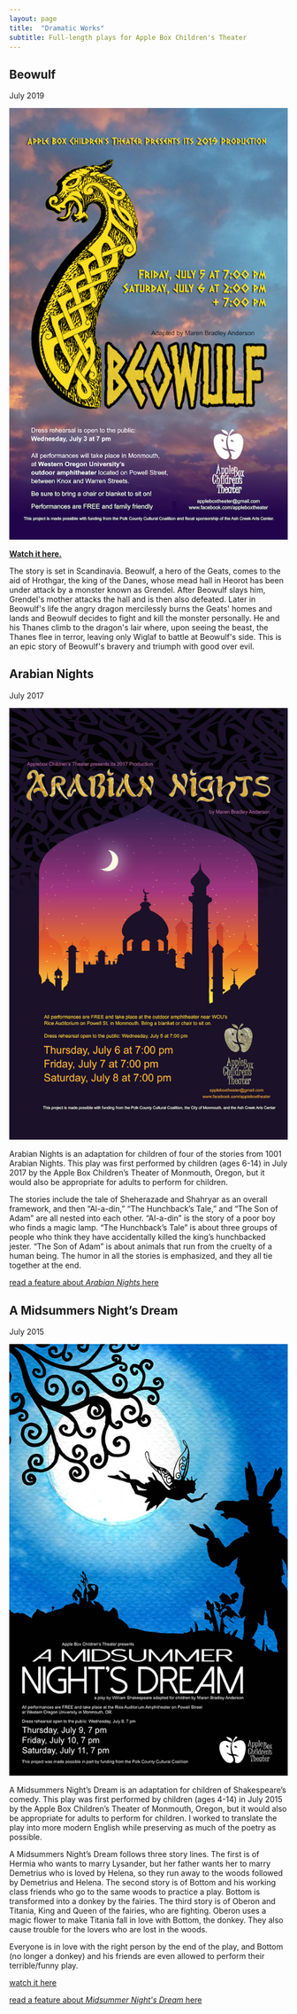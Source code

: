 ```yaml
---
layout: page
title:  "Dramatic Works"
subtitle: Full-length plays for Apple Box Children's Theater
---
```


## Beowulf

July 2019

![alt text](/img/BeowulfPosterSM.png "Beowulf")


**[Watch it here.](http://www2.wou.edu/nora/woutv.video.viewer?pvideoid=1352)**


The story is set in Scandinavia. Beowulf, a hero of the Geats, comes to the aid of Hrothgar, the king of the Danes, whose mead hall in Heorot has been under attack by a monster known as Grendel. After Beowulf slays him, Grendel's mother attacks the hall and is then also defeated. Later in Beowulf's life the angry dragon mercilessly burns the Geats' homes and lands and Beowulf decides to fight and kill the monster personally. He and his Thanes climb to the dragon's lair where, upon seeing the beast, the Thanes flee in terror, leaving only Wiglaf to battle at Beowulf's side. This is an epic story of Beowulf's bravery and triumph with good over evil.

## Arabian Nights

 July 2017

 ![alt text](/img/arabiannights.jpeg "Arabian Nights")

Arabian Nights is an adaptation for children of four of the stories from 1001 Arabian Nights. This play was first performed by children (ages 6-14) in July 2017 by the Apple Box Children’s Theater of Monmouth, Oregon, but it would also be appropriate for adults to perform for children.

The stories include the tale of Sheherazade and Shahryar as an overall framework, and then “Al-a-din,” “The Hunchback’s Tale,” and “The Son of Adam” are all nested into each other. “Al-a-din” is the story of a poor boy who finds a magic lamp. “The Hunchback’s Tale” is about three groups of people who think they have accidentally killed the king’s hunchbacked jester. “The Son of Adam” is about animals that run from the cruelty of a human being. The humor in all the stories is emphasized, and they all tie together at the end.

[read a feature about *Arabian Nights* here](http://www.wou.edu/woustories/2017/07/06/wou-adjuncts-adaptation-arabian-nights-showcases-talent-local-children/ "WOU Stories")


## A Midsummers Night’s Dream

July 2015

![alt text](/img/poster_msnd.jpg "MSND")

A Midsummers Night’s Dream is an adaptation for children of Shakespeare’s comedy. This play was first performed by children (ages 4-14) in July 2015 by the Apple Box Children’s Theater of Monmouth, Oregon, but it would also be appropriate for adults to perform for children. I worked to translate the play into more modern English while preserving as much of the poetry as possible.

A Midsummers Night’s Dream follows three story lines. The first is of Hermia who wants to marry Lysander, but her father wants her to marry Demetrius who is loved by Helena, so they run away to the woods followed by Demetrius and Helena.  The second story is of Bottom and his working class friends who go to the same woods to practice a play. Bottom is transformed into a donkey by the fairies. The third story is of Oberon and Titania, King and Queen of the fairies, who are fighting. Oberon uses a magic flower to make Titania fall in love with Bottom, the donkey. They also cause trouble for the lovers who are lost in the woods.

Everyone is in love with the right person by the end of the play, and Bottom (no longer a donkey) and his friends are even allowed to perform their terrible/funny play.

[watch it here](https://youtu.be/nFzrHMUsNHc "Midsummers Night's Dream")

[read a feature about *Midsummer Night's Dream* here](https://www.wou.edu/woustories/2015/07/08/wou-in-the-news-all-but-a-dream-midsummer-nights-dream-to-play-on-wous-outdoor-stage/ "WOU Stories")

